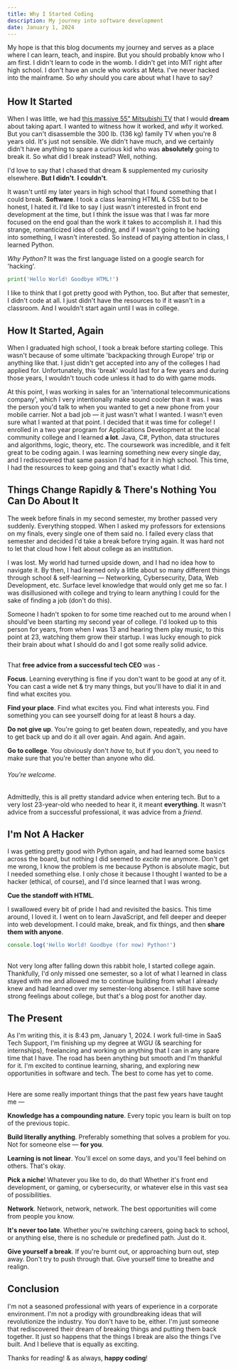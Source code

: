 ```yaml
---
title: Why I Started Coding
description: My journey into software development
date: January 1, 2024
---
```


My hope is that this blog documents my journey and serves as a place where I can learn, teach, and inspire. But you should probably know who I am first. I didn't learn to code in the womb. I didn't get into MIT right after high school. I don't have an uncle who works at Meta. I've never hacked into the mainframe. So *why* should you care about what I have to say?

######

## How It Started
When I was little, we had [this massive 55" Mitsubishi TV](https://www.recycledgoods.com/mitsubishi-55-widescreen-rear-projection-tv-ws-55809/) that I would **dream** about taking apart. I wanted to witness how it worked, and *why* it worked. But you can't disassemble the 300 lb. (136 kg) family TV when you're 8 years old. It's just not sensible. We didn't have much, and we certainly didn't have anything to spare a curious kid who was **absolutely** going to break it. So what did I break instead? Well, nothing. 

I'd love to say that I chased that dream & supplemented my curiosity elsewhere. **But I didn't**. **I couldn't**. 

It wasn't until my later years in high school that I found something that I could break. **Software**. I took a class learning HTML & CSS but to be honest, I hated it. I'd like to say I just wasn't interested in front end development at the time, but I think the issue was that I was far more focused on the end goal than the work it takes to accomplish it. I had this strange, romanticized idea of coding, and if I wasn't going to be hacking into something, I wasn't interested. So instead of paying attention in class, I learned Python. 

*Why Python?* It was the first language listed on a google search for 'hacking'.

```python
print('Hello World! Goodbye HTML!')
```

I like to think that I got pretty good with Python, too. But after that semester, I didn't code at all. I just didn't have the resources to if it wasn't in a classroom. And I wouldn't start again until I was in college. 

## How It Started, Again
When I graduated high school, I took a break before starting college. This wasn't because of some ultimate 'backpacking through Europe' trip or anything like that. I just didn't get accepted into any of the colleges I had applied for. Unfortunately, this 'break' would last for a few years and during those years, I wouldn't touch code unless it had to do with game mods.

At this point, I was working in sales for an 'international telecommunications company', which I very intentionally make sound cooler than it was. I was the person you'd talk to when you wanted to get a new phone from your mobile carrier. Not a bad job &mdash; it just wasn't what I wanted. I wasn't even sure what I wanted at that point. I decided that it was time for college! I enrolled in a two year program for Applications Development at the local community college and I learned **a lot**. Java, C#, Python, data structures and algorithms, logic, theory, etc. The coursework was incredible, and it felt great to be coding again. I was learning something new every single day, and I rediscovered that same passion I'd had for it in high school. This time, I had the resources to keep going and that's exactly what I did. 

## Things Change Rapidly & There's Nothing You Can Do About It
The week before finals in my second semester, my brother passed very suddenly. Everything stopped. When I asked my professors for extensions on my finals, every single one of them said no. I failed every class that semester and decided I'd take a break before trying again. It was hard not to let that cloud how I felt about college as an institution. 

I was lost. My world had turned upside down, and I had no idea how to navigate it. By then, I had learned only a little about so many different things through school & self-learning &mdash; Networking, Cybersecurity, Data, Web Development, etc. Surface level knowledge that would only get me so far. I was disillusioned with college and trying to learn anything I could for the sake of finding a job (don't do this). 

Someone I hadn't spoken to for some time reached out to me around when I should've been starting my second year of college. I'd looked up to this person for years, from when I was 13 and hearing them play music, to this point at 23, watching them grow their startup. I was lucky enough to pick their brain about what I should do and I got some really solid advice. 

## 

That **free advice from a successful tech CEO** was -

**Focus**. Learning everything is fine if you don't want to be good at any of it. You can cast a wide net & try many things, but you'll have to dial it in and find what excites you. 

**Find your place**. Find what excites you. Find what interests you. Find something you can see yourself doing for at least 8 hours a day.

**Do not give up**. You're going to get beaten down, repeatedly, and you have to get back up and do it all over again. And again. And again. 

**Go to college**. You obviously don't *have* to, but if you don't, you need to make sure that you're better than anyone who did. 

###### You're welcome. 

##

Admittedly, this is all pretty standard advice when entering tech. But to a very lost 23-year-old who needed to hear it, it meant **everything**. It wasn't advice from a successful professional, it was advice from a *friend*. 

## I'm Not A Hacker
I was getting pretty good with Python again, and had learned some basics across the board, but nothing I did seemed to *excite* me anymore. Don't get me wrong, I know the problem is me because Python is absolute magic, but I needed something else. I only chose it because I thought I wanted to be a hacker (ethical, of course), and I'd since learned that I was wrong. 

**Cue the standoff with HTML**. 

I swallowed every bit of pride I had and revisited the basics. This time around, I loved it. I went on to learn JavaScript, and fell deeper and deeper into web development. I could make, break, and fix things, and then **share them with anyone**.  

```js
console.log('Hello World! Goodbye (for now) Python!') 
```

##

Not very long after falling down this rabbit hole, I started college again. Thankfully, I'd only missed one semester, so a lot of what I learned in class stayed with me and allowed me to continue building from what I already knew and had learned over my semester-long absence. I still have some strong feelings about college, but that's a blog post for another day. 

## The Present
As I'm writing this, it is 8:43 pm, January 1, 2024. I work full-time in SaaS Tech Support, I'm finishing up my degree at WGU (& searching for internships), freelancing and working on anything that I can in any spare time that I have. The road has been anything but smooth and I'm thankful for it. I'm excited to continue learning, sharing, and exploring new opportunities in software and tech. The best to come has yet to come. 

##

Here are some really important things that the past few years have taught me &mdash;

**Knowledge has a compounding nature**. Every topic you learn is built on top of the previous topic.  

**Build literally anything**. Preferably something that solves a problem for you. Not for someone else &mdash; **for you**.

**Learning is not linear**. You'll excel on some days, and you'll feel behind on others. That's okay.

**Pick a niche**! Whatever you like to do, do that! Whether it's front end development, or gaming, or cybersecurity, or whatever else in this vast sea of possibilities. 

**Network**. Network, network, network. The best opportunities will come from people you know. 

**It's never too late**. Whether you're switching careers, going back to school, or anything else, there is no schedule or predefined path. Just do it. 

**Give yourself a break**. If you're burnt out, or approaching burn out, step away. Don't try to push through that. Give yourself time to breathe and realign. 


## Conclusion
I'm not a seasoned professional with years of experience in a corporate environment. I'm not a prodigy with groundbreaking ideas that will revolutionize the industry. You don't have to be, either. I'm just someone that rediscovered their dream of breaking things and putting them back together. It just so happens that the things I break are also the things I've built. And I believe that is equally as exciting. 

Thanks for reading! & as always, **happy coding**!
